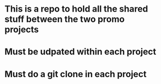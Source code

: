 # This is a repo to hold all the shared stuff between the two promo projects
# Must be udpated within each project
# Must do a git clone in each project

